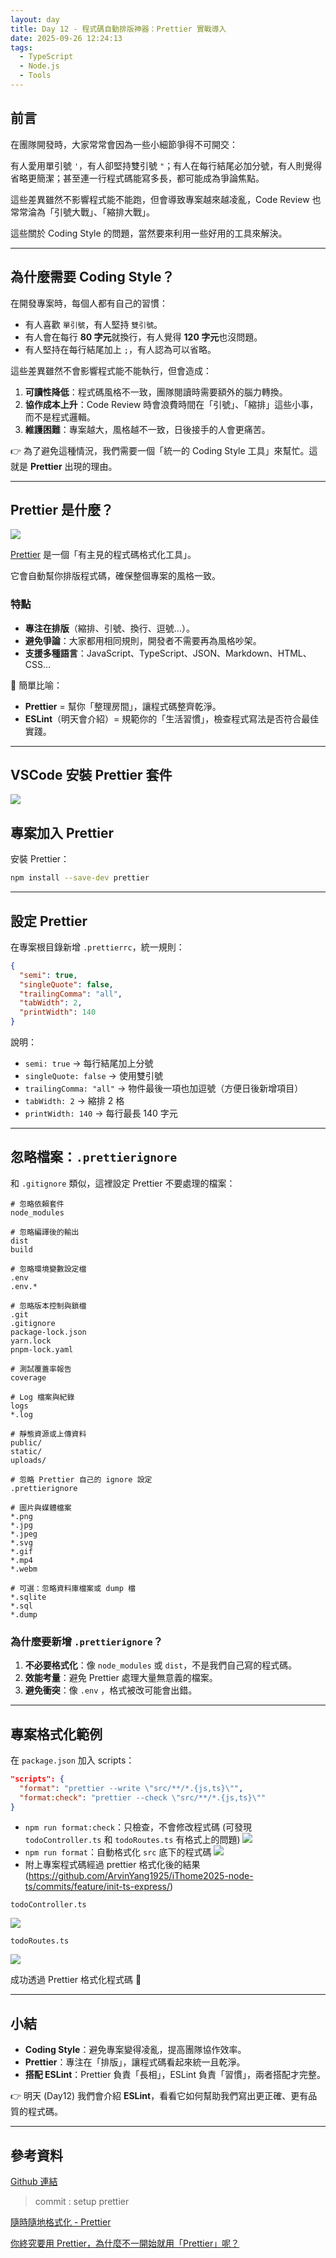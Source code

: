 ```yaml
---
layout: day
title: Day 12 - 程式碼自動排版神器：Prettier 實戰導入
date: 2025-09-26 12:24:13
tags:
  - TypeScript
  - Node.js
  - Tools
---
```


## 前言

在團隊開發時，大家常常會因為一些小細節爭得不可開交：

有人愛用單引號 `'`，有人卻堅持雙引號 `"`；有人在每行結尾必加分號，有人則覺得省略更簡潔；甚至連一行程式碼能寫多長，都可能成為爭論焦點。

這些差異雖然不影響程式能不能跑，但會導致專案越來越凌亂，Code Review 也常常淪為「引號大戰」、「縮排大戰」。

這些關於 Coding Style 的問題，當然要來利用一些好用的工具來解決。

<!-- more -->

---

## 為什麼需要 Coding Style？

在開發專案時，每個人都有自己的習慣：

- 有人喜歡 `單引號`，有人堅持 `雙引號`。
- 有人會在每行 **80 字元**就換行，有人覺得 **120 字元**也沒問題。
- 有人堅持在每行結尾加上 `;`，有人認為可以省略。

這些差異雖然不會影響程式能不能執行，但會造成：

1. **可讀性降低**：程式碼風格不一致，團隊閱讀時需要額外的腦力轉換。
2. **協作成本上升**：Code Review 時會浪費時間在「引號」、「縮排」這些小事，而不是程式邏輯。
3. **維護困難**：專案越大，風格越不一致，日後接手的人會更痛苦。

👉 為了避免這種情況，我們需要一個「統一的 Coding Style 工具」來幫忙。這就是 **Prettier** 出現的理由。

---

## Prettier 是什麼？

![](https://github.com/ArvinYang1925/iThome-2025/blob/main/images/Day12-Prettier/1-Prettier.png?raw=true)

[Prettier](https://prettier.io/) 是一個「有主見的程式碼格式化工具」。

它會自動幫你排版程式碼，確保整個專案的風格一致。

### 特點

- **專注在排版**（縮排、引號、換行、逗號…）。
- **避免爭論**：大家都用相同規則，開發者不需要再為風格吵架。
- **支援多種語言**：JavaScript、TypeScript、JSON、Markdown、HTML、CSS…

📌 簡單比喻：

- **Prettier** = 幫你「整理房間」，讓程式碼整齊乾淨。
- **ESLint**（明天會介紹）= 規範你的「生活習慣」，檢查程式寫法是否符合最佳實踐。

---

## VSCode 安裝 Prettier 套件

![](https://github.com/ArvinYang1925/iThome-2025/blob/main/images/Day12-Prettier/2-vscode-prettier.png?raw=true)

## 專案加入 Prettier

安裝 Prettier：

```bash
npm install --save-dev prettier
```

---

## 設定 Prettier

在專案根目錄新增 `.prettierrc`，統一規則：

```json
{
  "semi": true,
  "singleQuote": false,
  "trailingComma": "all",
  "tabWidth": 2,
  "printWidth": 140
}
```

說明：

- `semi: true` → 每行結尾加上分號
- `singleQuote: false` → 使用雙引號
- `trailingComma: "all"` → 物件最後一項也加逗號（方便日後新增項目）
- `tabWidth: 2` → 縮排 2 格
- `printWidth: 140` → 每行最長 140 字元

---

## 忽略檔案：`.prettierignore`

和 `.gitignore` 類似，這裡設定 Prettier 不要處理的檔案：

```
# 忽略依賴套件
node_modules

# 忽略編譯後的輸出
dist
build

# 忽略環境變數設定檔
.env
.env.*

# 忽略版本控制與鎖檔
.git
.gitignore
package-lock.json
yarn.lock
pnpm-lock.yaml

# 測試覆蓋率報告
coverage

# Log 檔案與紀錄
logs
*.log

# 靜態資源或上傳資料
public/
static/
uploads/

# 忽略 Prettier 自己的 ignore 設定
.prettierignore

# 圖片與媒體檔案
*.png
*.jpg
*.jpeg
*.svg
*.gif
*.mp4
*.webm

# 可選：忽略資料庫檔案或 dump 檔
*.sqlite
*.sql
*.dump
```

### 為什麼要新增 `.prettierignore`？

1. **不必要格式化**：像 `node_modules` 或 `dist`，不是我們自己寫的程式碼。
2. **效能考量**：避免 Prettier 處理大量無意義的檔案。
3. **避免衝突**：像 `.env` ，格式被改可能會出錯。

---

## 專案格式化範例

在 `package.json` 加入 scripts：

```json
"scripts": {
  "format": "prettier --write \"src/**/*.{js,ts}\"",
  "format:check": "prettier --check \"src/**/*.{js,ts}\""
}
```

- `npm run format:check`：只檢查，不會修改程式碼 (可發現 `todoController.ts` 和 `todoRoutes.ts` 有格式上的問題)
  ![](https://github.com/ArvinYang1925/iThome-2025/blob/main/images/Day12-Prettier/3-format-check.png?raw=true)
- `npm run format`：自動格式化 `src` 底下的程式碼
  ![](https://github.com/ArvinYang1925/iThome-2025/blob/main/images/Day12-Prettier/4-format-code.png?raw=true)
- 附上專案程式碼經過 prettier 格式化後的結果 (https://github.com/ArvinYang1925/iThome2025-node-ts/commits/feature/init-ts-express/)

`todoController.ts`

![](https://github.com/ArvinYang1925/iThome-2025/blob/main/images/Day12-Prettier/5-format-controller.png?raw=true)

`todoRoutes.ts`

![](https://github.com/ArvinYang1925/iThome-2025/blob/main/images/Day12-Prettier/6-format-route.png?raw=true)

成功透過 Prettier 格式化程式碼 💪

---

## 小結

- **Coding Style**：避免專案變得凌亂，提高團隊協作效率。
- **Prettier**：專注在「排版」，讓程式碼看起來統一且乾淨。
- **搭配 ESLint**：Prettier 負責「長相」，ESLint 負責「習慣」，兩者搭配才完整。

👉 明天 (Day12) 我們會介紹 **ESLint**，看看它如何幫助我們寫出更正確、更有品質的程式碼。

---

## 參考資料

[Github 連結](https://github.com/ArvinYang1925/iThome2025-node-ts/commit/ce334a8f7f3366eb00ba95c1977326a03e3e72e2)

> commit : setup prettier

[隨時隨地格式化 - Prettier](https://ithelp.ithome.com.tw/m/articles/10294321)

[你終究要用 Prettier，為什麼不一開始就用「Prettier」呢？](https://israynotarray.com/javascript/20231031/1586150719/)
